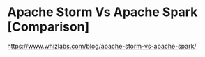
# Apache Storm Vs Apache Spark [Comparison]

https://www.whizlabs.com/blog/apache-storm-vs-apache-spark/

